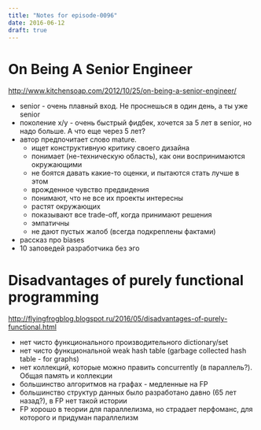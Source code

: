 ```yaml
---
title: "Notes for episode-0096"
date: 2016-06-12
draft: true
---
```


# On Being A Senior Engineer
http://www.kitchensoap.com/2012/10/25/on-being-a-senior-engineer/

- senior - очень плавный вход. Не проснешься в один день, а ты уже senior
- поколение x/y - очень быстрый фидбек, хочется за 5 лет в senior, но надо больше. А что еще через 5 лет?
- автор предпочитает слово mature.
    - ищет конструктивную критику своего дизайна
    - понимает (не-техническую область), как они воспринимаются окружающими
    - не боятся давать какие-то оценки, и пытаются стать лучше в этом
    - врожденное чувство предвидения
    - понимают, что не все их проекты интересны
    - растят окружающих
    - показывают все trade-off, когда принимают решения
    - эмпатичны
    - не дают пустых жалоб (всегда подкреплены фактами)
- рассказ про biases
- 10 заповедей разработчика без эго

# Disadvantages of purely functional programming
http://flyingfrogblog.blogspot.ru/2016/05/disadvantages-of-purely-functional.html

- нет чисто функционального производительного dictionary/set
- нет чисто функциональной weak hash table (garbage collected hash table - for graphs)
- нет коллекций, которые можно править concurrently (в параллель?). Общая память и коллекции
- большинство алгоритмов на графах - медленные на FP
- большинство структур данных было разработано давно (65 лет назад?), в FP нет такой истории
- FP хорошо в теории для параллелизма, но страдает перфоманс, для которого и придуман параллелизм
